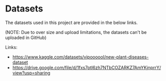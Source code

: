# Datasets

The datasets used in this project are provided in the below links. 

(NOTE: Due to over size and upload limitations, the datasets can't be uploaded in GitHub)

Links:
- https://www.kaggle.com/datasets/vipoooool/new-plant-diseases-dataset
- https://drive.google.com/file/d/1fxs7ptI6zh7NTbCOZARKZ7AmYKjnprrY/view?usp=sharing
